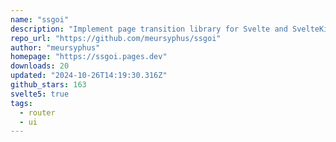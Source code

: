 ```yaml
---
name: "ssgoi"
description: "Implement page transition library for Svelte and SvelteKit apps."
repo_url: "https://github.com/meursyphus/ssgoi"
author: "meursyphus"
homepage: "https://ssgoi.pages.dev"
downloads: 20
updated: "2024-10-26T14:19:30.316Z"
github_stars: 163
svelte5: true
tags: 
  - router
  - ui
---
```

